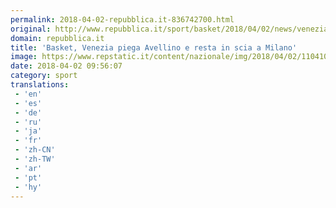 ```yaml
---
permalink: 2018-04-02-repubblica.it-836742700.html
original: http://www.repubblica.it/sport/basket/2018/04/02/news/venezia_batte_avellino-192780127/?rss
domain: repubblica.it
title: 'Basket, Venezia piega Avellino e resta in scia a Milano'
image: https://www.repstatic.it/content/nazionale/img/2018/04/02/110410577-1926c642-047f-4efe-a249-49e6a016fff2.jpg
date: 2018-04-02 09:56:07
category: sport
translations: 
 - 'en'
 - 'es'
 - 'de'
 - 'ru'
 - 'ja'
 - 'fr'
 - 'zh-CN'
 - 'zh-TW'
 - 'ar'
 - 'pt'
 - 'hy'
---
```


